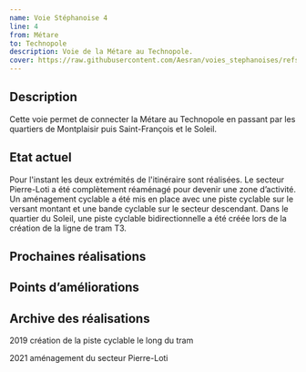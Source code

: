```yaml
---
name: Voie Stéphanoise 4
line: 4
from: Métare
to: Technopole
description: Voie de la Métare au Technopole.
cover: https://raw.githubusercontent.com/Aesran/voies_stephanoises/refs/heads/main/assets/hero.jpeg
---
```

## Description

Cette voie permet de connecter la Métare au Technopole en passant par les quartiers de Montplaisir puis Saint-François et le Soleil.

## Etat actuel

Pour l'instant les deux extrémités de l'itinéraire sont réalisées. Le secteur Pierre-Loti a été complètement réaménagé pour devenir une zone d’activité. Un aménagement cyclable a été mis en place avec une piste cyclable sur le versant montant et une bande cyclable sur le secteur descendant. Dans le quartier du Soleil, une piste cyclable bidirectionnelle a été créée lors de la création de la ligne de tram T3.

## Prochaines réalisations 


## Points d’améliorations


## Archive des réalisations
2019 création de la piste cyclable le long du tram 

2021 aménagement du secteur Pierre-Loti